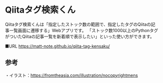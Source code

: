 # Qiitaタグ検索くん

Qiitaタグ検索くんは「指定したストック数の範囲で、指定したタグのQiitaの記事一覧画面に遷移する」Webアプリです。
「ストック数1000以上のPythonタグがついたQiitaの記事一覧を新着順で表示したい」といった使い方ができます。

■URL
https://matt-note.github.io/qiita-tag-kensaku/

## 参考
・イラスト：https://fromtheasia.com/illustration/nocopyrightmens